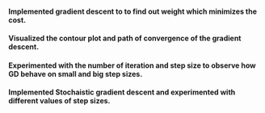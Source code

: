 #### Implemented gradient descent to to find out weight which minimizes the cost.
#### Visualized the contour plot and path of convergence of the gradient descent.
#### Experimented with the number of iteration and step size to observe how GD behave on small and big step sizes.
#### Implemented Stochaistic gradient descent and experimented with different values of step sizes.
